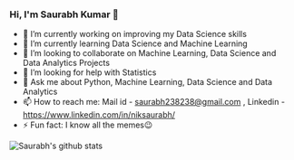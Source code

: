 ### Hi, I'm Saurabh Kumar 👋

<!--
**NIKsaurabh/NIKsaurabh** is a ✨ _special_ ✨ repository because its `README.md` (this file) appears on your GitHub profile.
-->
- 🔭 I’m currently working on improving my Data Science skills
- 🌱 I’m currently learning Data Science and Machine Learning
- 👯 I’m looking to collaborate on Machine Learning, Data Science and Data Analytics Projects
- 🤔 I’m looking for help with Statistics
- 💬 Ask me about Python, Machine Learning, Data Science and Data Analytics
- 📫 How to reach me: Mail id - saurabh238238@gmail.com , Linkedin - https://www.linkedin.com/in/niksaurabh/
- ⚡ Fun fact: I know all the memes:wink:
<!--
- 😄 Pronouns: ...
-->
![Saurabh's github stats](https://github-readme-stats.vercel.app/api?username=NIKsaurabh&show_icons=true&title_color=3399ff&icon_color=79ff97&text_color=9f9f9f&bg_color=151515)
